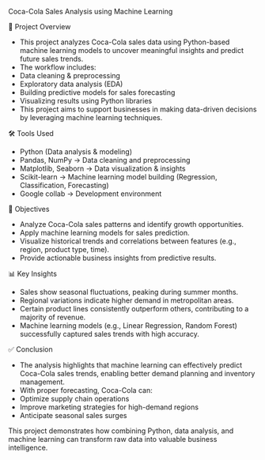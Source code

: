 Coca-Cola Sales Analysis using Machine Learning

📌 Project Overview

- This project analyzes Coca-Cola sales data using Python-based machine learning models to uncover meaningful insights and predict future sales    trends.
- The workflow includes:
- Data cleaning & preprocessing
- Exploratory data analysis (EDA)
- Building predictive models for sales forecasting
- Visualizing results using Python libraries
- This project aims to support businesses in making data-driven decisions by leveraging machine learning techniques.

🛠️ Tools Used

- Python (Data analysis & modeling)
- Pandas, NumPy → Data cleaning and preprocessing
- Matplotlib, Seaborn → Data visualization & insights
- Scikit-learn → Machine learning model building (Regression, Classification, Forecasting)
- Google collab → Development environment

🎯 Objectives
- Analyze Coca-Cola sales patterns and identify growth opportunities.
- Apply machine learning models for sales prediction.
- Visualize historical trends and correlations between features (e.g., region, product type, time).
- Provide actionable business insights from predictive results.

📊 Key Insights

- Sales show seasonal fluctuations, peaking during summer months.
- Regional variations indicate higher demand in metropolitan areas.
- Certain product lines consistently outperform others, contributing to a majority of revenue.
- Machine learning models (e.g., Linear Regression, Random Forest) successfully captured sales trends with high accuracy.

✅ Conclusion

- The analysis highlights that machine learning can effectively predict Coca-Cola sales trends, enabling better demand planning and inventory      management.
- With proper forecasting, Coca-Cola can:
- Optimize supply chain operations
- Improve marketing strategies for high-demand regions
- Anticipate seasonal sales surges

This project demonstrates how combining Python, data analysis, and machine learning can transform raw data into valuable business intelligence.
